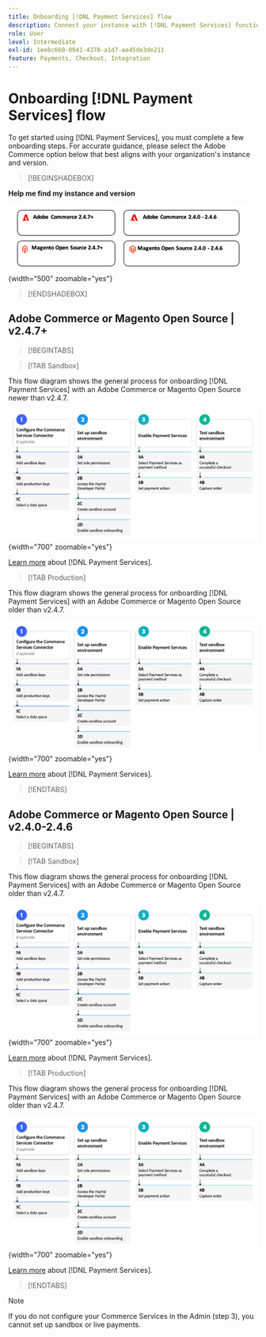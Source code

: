```yaml
---
title: Onboarding [!DNL Payment Services] flow
description: Connect your instance with [!DNL Payment Services] functionality by completing a few onboarding steps.
role: User
level: Intermediate
exl-id: 1ee8c660-0941-4378-a1d7-ae45de3de211
feature: Payments, Checkout, Integration
---
```

# Onboarding [!DNL Payment Services] flow

To get started using [!DNL Payment Services], you must complete a few onboarding steps. For accurate guidance, please select the Adobe Commerce option below that best aligns with your organization's instance and version.

>[!BEGINSHADEBOX]

**Help me find my instance and version**

![Version](assets/which-version.png){width="500" zoomable="yes"}

>[!ENDSHADEBOX]

## Adobe Commerce or Magento Open Source | v2.4.7+

>[!BEGINTABS]

>[!TAB Sandbox]

This flow diagram shows the general process for onboarding [!DNL Payment Services] with an Adobe Commerce or Magento Open Source newer than v2.4.7.

![Onboarding flow](assets/Adobe_Payments-Onboarding_Flow-Adobe_Commerce_or_Magento_Open_Source_2.47+-1-V1.png){width="700" zoomable="yes"}

[Learn more](https://helpx.adobe.com/legal/product-descriptions/payment-services-for-Adobe-Commerce-and-Magento-Open-Source-On-demand-Services.html) about [!DNL Payment Services].

>[!TAB Production]

This flow diagram shows the general process for onboarding [!DNL Payment Services] with an Adobe Commerce or Magento Open Source older than v2.4.7.

![Onboarding flow](assets/Adobe_Payments-Onboarding_Flow-Adobe_Commerce_or_Magento_Open_Source_2.47+-1-V1.png){width="700" zoomable="yes"}

[Learn more](https://helpx.adobe.com/legal/product-descriptions/payment-services-for-Adobe-Commerce-and-Magento-Open-Source-On-demand-Services.html) about [!DNL Payment Services].

>[!ENDTABS]

## Adobe Commerce or Magento Open Source | v2.4.0-2.4.6

>[!BEGINTABS]

>[!TAB Sandbox]

This flow diagram shows the general process for onboarding [!DNL Payment Services] with an Adobe Commerce or Magento Open Source older than v2.4.7.

![Onboarding flow](assets/Adobe_Payments-Onboarding_Flow-Adobe_Commerce_or_Magento_Open_Source_2.47+-1-V1.png){width="700" zoomable="yes"}

[Learn more](https://helpx.adobe.com/legal/product-descriptions/payment-services-for-Adobe-Commerce-and-Magento-Open-Source-On-demand-Services.html) about [!DNL Payment Services].

>[!TAB Production]

This flow diagram shows the general process for onboarding [!DNL Payment Services] with an Adobe Commerce or Magento Open Source older than v2.4.7.

![Onboarding flow](assets/Adobe_Payments-Onboarding_Flow-Adobe_Commerce_or_Magento_Open_Source_2.47+-1-V1.png){width="700" zoomable="yes"}

[Learn more](https://helpx.adobe.com/legal/product-descriptions/payment-services-for-Adobe-Commerce-and-Magento-Open-Source-On-demand-Services.html) about [!DNL Payment Services].

>[!ENDTABS]

>[!NOTE]
>
>If you do not configure your Commerce Services in the Admin (step 3), you cannot set up sandbox or live payments.
